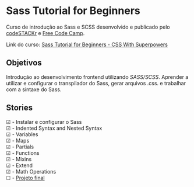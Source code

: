 # Sass Tutorial for Beginners 


Curso de introdução ao Sass e SCSS desenvolvido e publicado pelo [codeSTACKr](http://codeSTACKr.com) e [Free Code Camp](https://medium.freecodecamp.org).

Link do curso: [Sass Tutorial for Beginners - CSS With Superpowers](https://www.youtube.com/watch?v=_a5j7KoflTs)

## Objetivos

Introdução ao desenvolvimento frontend utilizando _SASS/SCSS_. Aprender a utilizar e configurar o transpilador do Sass, gerar arquivos .css. e trabalhar com a sintaxe do Sass.

## Stories

☑ - Instalar e configurar o Sass<br>
☑ - Indented Syntax and Nested Syntax<br>
☑ - Variables<br>
☑ - Maps<br>
☑ - Partials<br>
☑ - Functions<br>
☑ - Mixins<br>
☑ - Extend<br>
☑ - Math Operations<br>
☐ - [Projeto final](https://github.com/guilchaves/scss-tutorial-project)<br>
